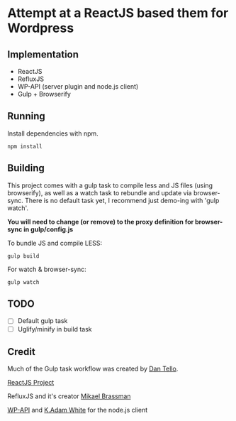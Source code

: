 # Attempt at a ReactJS based them for Wordpress

## Implementation

* ReactJS
* RefluxJS
* WP-API (server plugin and node.js client)
* Gulp + Browserify

## Running

Install dependencies with npm.

```
npm install
```

## Building

This project comes with a gulp task to compile less and JS files (using browserify), as well as a watch task to rebundle and update via browser-sync. There is no default task yet, I recommend just demo-ing with 'gulp watch'. 

**You will need to change (or remove) to the proxy definition for browser-sync in gulp/config.js**

To bundle JS and compile LESS:
```
gulp build
```

For watch & browser-sync:
```
gulp watch
```

## TODO

- [ ] Default gulp task
- [ ] Uglify/minify in build task

## Credit

Much of the Gulp task workflow was created by [Dan Tello](https://github.com/greypants/gulp-starter).

[ReactJS Project](http://facebook.github.io/react/)

RefluxJS and it's creator [Mikael Brassman](https://github.com/spoike/refluxjs)

[WP-API](http://wp-api.org/) and [K.Adam White](https://github.com/kadamwhite/wordpress-rest-api) for the node.js client
